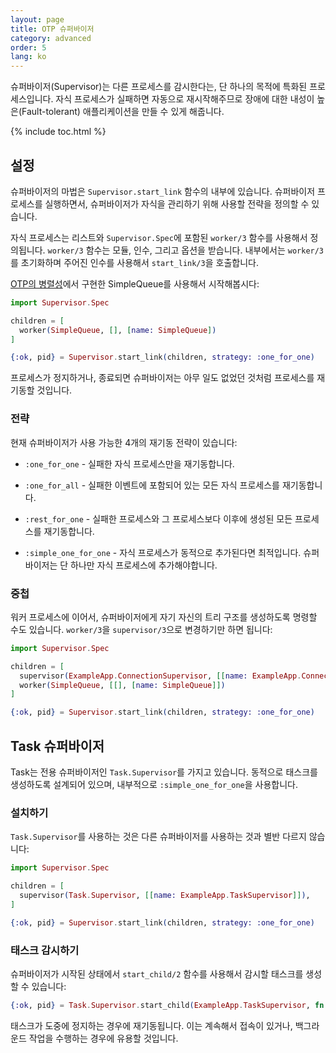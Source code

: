 ```yaml
---
layout: page
title: OTP 슈퍼바이저
category: advanced
order: 5
lang: ko
---
```


슈퍼바이저(Supervisor)는 다른 프로세스를 감시한다는, 단 하나의 목적에 특화된 프로세스입니다. 자식 프로세스가 실패하면 자동으로 재시작해주므로 장애에 대한 내성이 높은(Fault-tolerant) 애플리케이션을 만들 수 있게 해줍니다.

{% include toc.html %}

## 설정

슈퍼바이저의 마법은 `Supervisor.start_link` 함수의 내부에 있습니다. 슈퍼바이저 프로세스를 실행하면서, 슈퍼바이저가 자식을 관리하기 위해 사용할 전략을 정의할 수 있습니다.

자식 프로세스는 리스트와 `Supervisor.Spec`에 포함된 `worker/3` 함수를 사용해서 정의됩니다. `worker/3` 함수는 모듈, 인수, 그리고 옵션을 받습니다. 내부에서는 `worker/3`를 초기화하며 주어진 인수를 사용해서 `start_link/3`을 호출합니다.

[OTP의 병렬성](/ko/lessons/advanced/otp-concurrency)에서 구현한 SimpleQueue를 사용해서 시작해봅시다:

```elixir
import Supervisor.Spec

children = [
  worker(SimpleQueue, [], [name: SimpleQueue])
]

{:ok, pid} = Supervisor.start_link(children, strategy: :one_for_one)
```

프로세스가 정지하거나, 종료되면 슈퍼바이저는 아무 일도 없었던 것처럼 프로세스를 재기동할 것입니다.

### 전략

현재 슈퍼바이저가 사용 가능한 4개의 재기동 전략이 있습니다:

+ `:one_for_one` - 실패한 자식 프로세스만을 재기동합니다.

+ `:one_for_all` - 실패한 이벤트에 포함되어 있는 모든 자식 프로세스를 재기동합니다.

+ `:rest_for_one` - 실패한 프로세스와 그 프로세스보다 이후에 생성된 모든 프로세스를 재기동합니다.

+ `:simple_one_for_one` - 자식 프로세스가 동적으로 추가된다면 최적입니다. 슈퍼바이저는 단 하나만 자식 프로세스에 추가해야합니다.

### 중첩

워커 프로세스에 이어서, 슈퍼바이저에게 자기 자신의 트리 구조를 생성하도록 명령할 수도 있습니다. `worker/3`을 `supervisor/3`으로 변경하기만 하면 됩니다:

```elixir
import Supervisor.Spec

children = [
  supervisor(ExampleApp.ConnectionSupervisor, [[name: ExampleApp.ConnectionSupervisor]]),
  worker(SimpleQueue, [[], [name: SimpleQueue]])
]

{:ok, pid} = Supervisor.start_link(children, strategy: :one_for_one)
```

## Task 슈퍼바이저

Task는 전용 슈퍼바이저인 `Task.Supervisor`를 가지고 있습니다. 동적으로 태스크를 생성하도록 설계되어 있으며, 내부적으로 `:simple_one_for_one`을 사용합니다.

### 설치하기

`Task.Supervisor`를 사용하는 것은 다른 슈퍼바이저를 사용하는 것과 별반 다르지 않습니다:

```elixir
import Supervisor.Spec

children = [
  supervisor(Task.Supervisor, [[name: ExampleApp.TaskSupervisor]]),
]

{:ok, pid} = Supervisor.start_link(children, strategy: :one_for_one)
```

### 태스크 감시하기

슈퍼바이저가 시작된 상태에서 `start_child/2` 함수를 사용해서 감시할 태스크를 생성할 수 있습니다:

```elixir
{:ok, pid} = Task.Supervisor.start_child(ExampleApp.TaskSupervisor, fn -> background_work end)
```

태스크가 도중에 정지하는 경우에 재기동됩니다. 이는 계속해서 접속이 있거나, 백그라운드 작업을 수행하는 경우에 유용할 것입니다.
